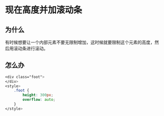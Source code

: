 # 现在高度并加滚动条

## 为什么
有时候想要让一个内部元素不要无限制增加，这时候就要限制这个元素的高度，然后用滚动条进行滚动。

## 怎么办
```css
<div class="foot">
</div>
<style>
    .foot {
        height: 300px;
        overflow: auto;
    }
</style>
```